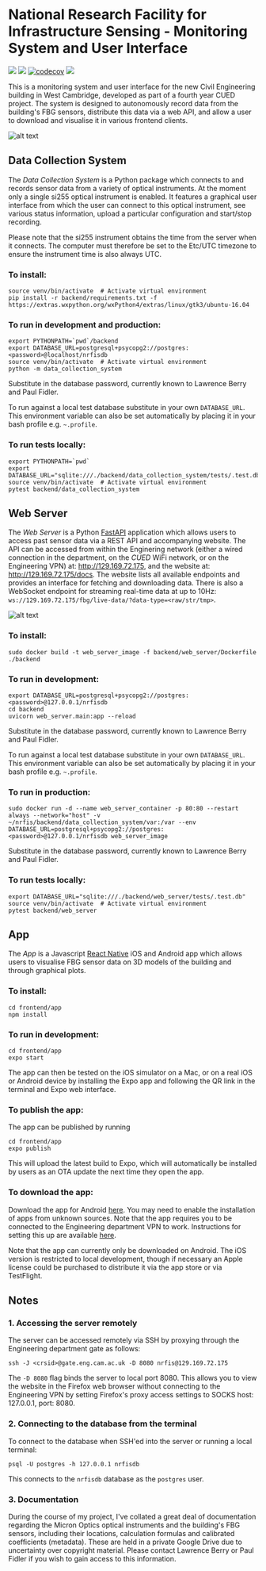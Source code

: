 # National Research Facility for Infrastructure Sensing - Monitoring System and User Interface

![](https://github.com/lawjb/nrfis/workflows/Data%20Collection%20System%20Tests/badge.svg)
![](https://github.com/lawjb/nrfis/workflows/Web%20Server%20Tests/badge.svg)
[![codecov](https://codecov.io/gh/lawjb/nrfis/branch/master/graph/badge.svg?token=yzF2kxTgQs)](https://codecov.io/gh/lawjb/nrfis)
![](https://github.com/lawjb/nrfis/workflows/Expo%20App%20Publication/badge.svg)

This is a monitoring system and user interface for the new Civil Engineering building in West Cambridge, developed as part of a fourth year CUED project. The system is designed to autonomously record data from the building's FBG sensors, distribute this data via a web API, and allow a user to download and visualise it in various frontend clients.

![alt text](https://github.com/lawjb/nrfis/docs/figs/framework.png "Architecture overview")

## Data Collection System

The _Data Collection System_ is a Python package which connects to and records sensor data from a variety of optical instruments. At the moment only a single si255 optical instrument is enabled. It features a graphical user interface from which the user can connect to this optical instrument, see various status information, upload a particular configuration and start/stop recording.

Please note that the si255 instrument obtains the time from the server when it connects. The computer must therefore be set to the Etc/UTC timezone to ensure the instrument time is also always UTC.

### To install:

```
source venv/bin/activate  # Activate virtual environment
pip install -r backend/requirements.txt -f https://extras.wxpython.org/wxPython4/extras/linux/gtk3/ubuntu-16.04
```

### To run in development and production:

```
export PYTHONPATH=`pwd`/backend
export DATABASE_URL=postgresql+psycopg2://postgres:<password>@localhost/nrfisdb
source venv/bin/activate  # Activate virtual environment
python -m data_collection_system
```

Substitute in the database password, currently known to Lawrence Berry and Paul Fidler.

To run against a local test database substitute in your own `DATABASE_URL`. This environment variable can also be set automatically by placing it in your bash profile e.g. `~.profile`.

### To run tests locally:

```
export PYTHONPATH=`pwd`
export DATABASE_URL="sqlite:///./backend/data_collection_system/tests/.test.db"
source venv/bin/activate  # Activate virtual environment
pytest backend/data_collection_system
```

## Web Server

The _Web Server_ is a Python [FastAPI](https://fastapi.tiangolo.com) application which allows users to access past sensor data via a REST API and accompanying website. The API can be accessed from within the Enginering network (either a wired connection in the department, on the _CUED_ WiFi network, or on the Engineering VPN) at: http://129.169.72.175, and the website at: http://129.169.72.175/docs. The website lists all available endpoints and provides an interface for fetching and downloading data. There is also a WebSocket endpoint for streaming real-time data at up to 10Hz: `ws://129.169.72.175/fbg/live-data/?data-type=<raw/str/tmp>`.

![alt text](https://github.com/lawjb/nrfis/docs/figs/api_overview.png "API request and response overview")

### To install:

```
sudo docker build -t web_server_image -f backend/web_server/Dockerfile ./backend
```

### To run in development:

```
export DATABASE_URL=postgresql+psycopg2://postgres:<password>@127.0.0.1/nrfisdb
cd backend
uvicorn web_server.main:app --reload
```

Substitute in the database password, currently known to Lawrence Berry and Paul Fidler.

To run against a local test database substitute in your own `DATABASE_URL`. This environment variable can also be set automatically by placing it in your bash profile e.g. `~.profile`.

### To run in production:

```
sudo docker run -d --name web_server_container -p 80:80 --restart always --network="host" -v ~/nrfis/backend/data_collection_system/var:/var --env DATABASE_URL=postgresql+psycopg2://postgres:<password>@127.0.0.1/nrfisdb web_server_image
```

Substitute in the database password, currently known to Lawrence Berry and Paul Fidler.

### To run tests locally:

```
export DATABASE_URL="sqlite:///./backend/web_server/tests/.test.db"
source venv/bin/activate  # Activate virtual environment
pytest backend/web_server
```

## App

The _App_ is a Javascript [React Native](http://reactnative.dev) iOS and Android app which allows users to visualise FBG sensor data on 3D models of the building and through graphical plots.

### To install:

```
cd frontend/app
npm install
```

### To run in development:

```
cd frontend/app
expo start
```

The app can then be tested on the iOS simulator on a Mac, or on a real iOS or Android device by installing the Expo app and following the QR link in the terminal and Expo web interface.

### To publish the app:

The app can be published by running

```
cd frontend/app
expo publish
```

This will upload the latest build to Expo, which will automatically be installed by users as an OTA update the next time they open the app.

### To download the app:

Download the app for Android [here](https://exp-shell-app-assets.s3.us-west-1.amazonaws.com/android/%40lawrencejb/nrfis-app-6853c0f18ae744a7904f1ff4dea43ede-signed.apk). You may need to enable the installation of apps from unknown sources. Note that the app requires you to be connected to the Engineering department VPN to work. Instructions for setting this up are available [here](https://help.uis.cam.ac.uk/service/network-services/remote-access/uis-vpn/android-strongswan).

Note that the app can currently only be downloaded on Android. The iOS version is restricted to local development, though if necessary an Apple license could be purchased to distribute it via the app store or via TestFlight.

## Notes

### 1. Accessing the server remotely

The server can be accessed remotely via SSH by proxying through the Engineering department gate as follows:

```
ssh -J <crsid>@gate.eng.cam.ac.uk -D 8080 nrfis@129.169.72.175
```

The `-D 8080` flag binds the server to local port 8080. This allows you to view the website in the Firefox web browser without connecting to the Engineering VPN by setting Firefox's proxy access settings to SOCKS host: 127.0.0.1, port: 8080.

### 2. Connecting to the database from the terminal

To connect to the database when SSH'ed into the server or running a local terminal:

```
psql -U postgres -h 127.0.0.1 nrfisdb
```

This connects to the `nrfisdb` database as the `postgres` user.

### 3. Documentation

During the course of my project, I've collated a great deal of documentation regarding the Micron Optics optical instruments and the building's FBG sensors, including their locations, calculation formulas and calibrated coefficients (metadata). These are held in a private Google Drive due to uncertainty over copyright material. Please contact Lawrence Berry or Paul Fidler if you wish to gain access to this information.
